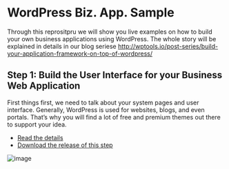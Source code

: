 # WordPress Biz. App. Sample

Through this reprositpru we will show you live examples on how to build your own business applications using WordPress. The whole story will be explained in details in our blog seriese http://wptools.io/post-series/build-your-application-framework-on-top-of-wordpress/

## Step 1: Build the User Interface for your Business Web Application

First things first, we need to talk about your system pages and user interface. Generally, WordPress is used for websites, blogs, and even portals. That’s why you will find a lot of free and premium themes out there to support your idea.

* [Read the details](http://wptools.io/how-to-build-the-user-interface-for-your-business-web-application/)
* [Download the release of this step](https://github.com/hasanhalabi/wptio-accounting-sample/releases/tag/v1.0.0)

![image](https://user-images.githubusercontent.com/9462467/32833589-ff766c08-ca07-11e7-869c-5eb1de5f5e3f.png)
